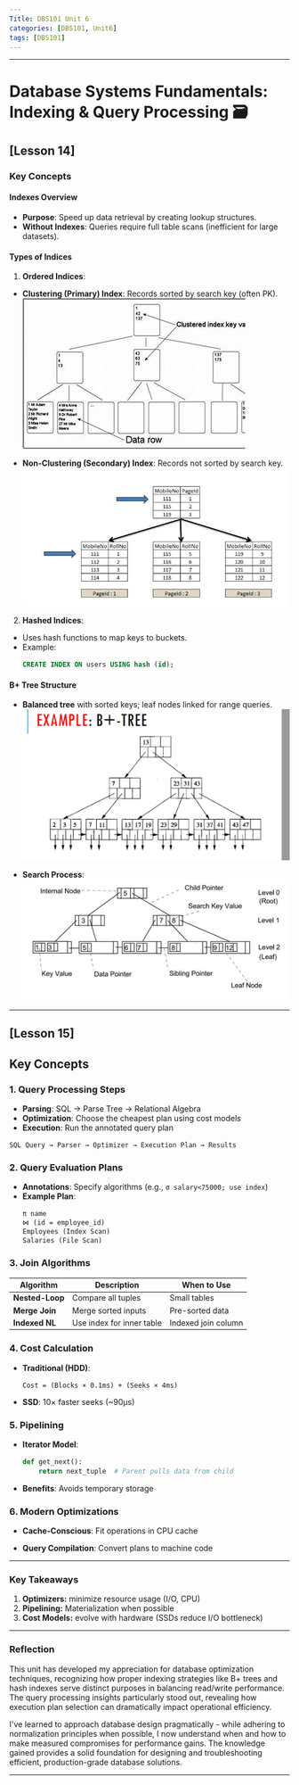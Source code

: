 ```yaml
---
Title: DBS101 Unit 6
categories: [DBS101, Unit6]
tags: [DBS101]
---
```


---

# Database Systems Fundamentals: Indexing & Query Processing 🗃️  


## [Lesson 14]  
### **Key Concepts**  

#### **Indexes Overview**  
- **Purpose**: Speed up data retrieval by creating lookup structures.  
- **Without Indexes**: Queries require full table scans (inefficient for large datasets).  

#### **Types of Indices**  
1. **Ordered Indices**:  
- **Clustering (Primary) Index**: Records sorted by search key (often PK).  
 ![alt text](ci.png)


- **Non-Clustering (Secondary) Index**: Records not sorted by search key.  
![alt text](nci.png) 

2. **Hashed Indices**:  
- Uses hash functions to map keys to buckets.  
- Example:  
  ```sql
  CREATE INDEX ON users USING hash (id);
  ```

#### **B+ Tree Structure**  
- **Balanced tree** with sorted keys; leaf nodes linked for range queries.  
  ![B+ Tree](b+.png)

- **Search Process**:  
  ![B+ Tree Search](b+s.png)

---

## [Lesson 15]  
## **Key Concepts**  

### 1. **Query Processing Steps**  
   - **Parsing**: SQL → Parse Tree → Relational Algebra  
   - **Optimization**: Choose the cheapest plan using cost models  
   - **Execution**: Run the annotated query plan  

   ```plaintext
   SQL Query → Parser → Optimizer → Execution Plan → Results
   ```

### 2. **Query Evaluation Plans**  
   - **Annotations**: Specify algorithms (e.g., `σ salary<75000; use index`)  
   - **Example Plan**:  
     ```
     π name
     ⋈ (id = employee_id)
     Employees (Index Scan)
     Salaries (File Scan)
     ```

### 3. **Join Algorithms**  
| **Algorithm**       | **Description**              | **When to Use**          |  
|---------------------|-----------------------------|--------------------------|  
| **Nested-Loop**     | Compare all tuples           | Small tables             |  
| **Merge Join**      | Merge sorted inputs          | Pre-sorted data          |  
| **Indexed NL**      | Use index for inner table    | Indexed join column      |  

### 4. **Cost Calculation**  
   - **Traditional (HDD)**:  
     ``` 
     Cost = (Blocks × 0.1ms) + (Seeks × 4ms)
     ```  
   - **SSD**: 10× faster seeks (~90µs)  

### 5. **Pipelining**  
   - **Iterator Model**:  
     ```python
     def get_next():
         return next_tuple  # Parent pulls data from child
     ```  
   - **Benefits**: Avoids temporary storage  

### 6. **Modern Optimizations**  
   - **Cache-Conscious**: Fit operations in CPU cache 

   - **Query Compilation**: Convert plans to machine code  
   
---

### **Key Takeaways**  
1. **Optimizers:** minimize resource usage (I/O, CPU)  
2. **Pipelining:** Materialization when possible  
3. **Cost Models:** evolve with hardware (SSDs reduce I/O bottleneck)  
--- 

### Reflection
This unit has developed my appreciation for database optimization techniques, recognizing how proper indexing strategies like B+ trees and hash indexes serve distinct purposes in balancing read/write performance. The query processing insights particularly stood out, revealing how execution plan selection can dramatically impact operational efficiency. 

I've learned to approach database design pragmatically - while adhering to normalization principles when possible, I now understand when and how to make measured compromises for performance gains. The knowledge gained provides a solid foundation for designing and troubleshooting efficient, production-grade database solutions.

--- 
